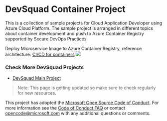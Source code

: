 # DevSquad Container Project

This is a collection of sample projects for Cloud Application Developer using Azure Cloud Platform. The sample project is arranged in different topics about container development and push to Azure Container Registry supported by Secure DevOps Practices.

Deploy Microservice Image to Azure Container Registry, reference architecture:
[CI/CD for containers](https://docs.microsoft.com/en-us/azure/architecture/solution-ideas/articles/cicd-for-containers)
![](https://docs.microsoft.com/en-us/azure/architecture/solution-ideas/media/cicd-for-containers.png)

### Check More DevSquad Projects
* [DevSquad Main Project](https://github.com/oaviles/DevSquad)

> Note: This page is getting updated so make sure to check regularly for new resources.

This project has adopted the [Microsoft Open Source Code of Conduct](https://opensource.microsoft.com/codeofconduct/). For more information see the [Code of Conduct FAQ](https://opensource.microsoft.com/codeofconduct/faq/) or contact [opencode@microsoft.com](mailto:opencode@microsoft.com) with any additional questions or comments.
